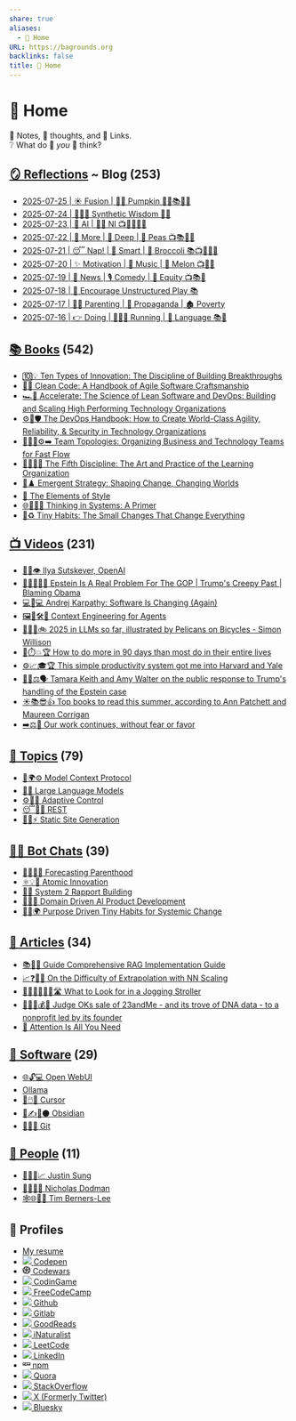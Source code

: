```yaml
---
share: true
aliases:
  - 🏡 Home
URL: https://bagrounds.org
backlinks: false
title: 🏡 Home
---
```

# 🏡 Home  
📑 Notes, 💭 thoughts, and 🔗 Links.  
❔ What do 🫵 _you_ 🤔 think?  
  
## [🪞 Reflections](./reflections/index.md) ~ Blog (253)  
- [2025-07-25 | ☀️ Fusion | 🍑🎃 Pumpkin 🤖💬📚👶🏼](./reflections/2025-07-25.md)  
- [2025-07-24 | 🤖🧙‍♂️ Synthetic Wisdom 🤖💬](./reflections/2025-07-24.md)  
- [2025-07-23 | 🤖 AI | 👶🏼 NI 📺📄🥇👶🏼](./reflections/2025-07-23.md)  
- [2025-07-22 | 🚀 More | 🤿 Deep | 🫛 Peas 📺📚👶🏼](./reflections/2025-07-22.md)  
- [2025-07-21 | 😴 Nap! | 🧠 Smart | 🥦 Broccoli 📚📺📰👶🏼](./reflections/2025-07-21.md)  
- [2025-07-20 | ✨ Motivation | 🎹 Music | 🍉 Melon 📺👶🏼](./reflections/2025-07-20.md)  
- [2025-07-19 | 📰 News | 🎙️ Comedy | 🟰 Equity 📺📚📰](./reflections/2025-07-19.md)  
- [2025-07-18 | 🧸 Encourage Unstructured Play 📚](./reflections/2025-07-18.md)  
- [2025-07-17 | 👶🏼 Parenting | 🤥 Propaganda | 🏚️ Poverty](./reflections/2025-07-17.md)  
- [2025-07-16 | 👉 Doing | 🏃🏼‍♀️ Running | 🦜 Language 📚📄](./reflections/2025-07-16.md)  
  
  
## [📚 Books](./books/index.md) (542)  
- [🔟💡 Ten Types of Innovation: The Discipline of Building Breakthroughs](./books/ten-types-of-innovation-the-discipline-of-building-breakthroughs.md)  
- [🧼💾 Clean Code: A Handbook of Agile Software Craftsmanship](./books/clean-code.md)  
- [🏎️💾 Accelerate: The Science of Lean Software and DevOps: Building and Scaling High Performing Technology Organizations](./books/accelerate.md)  
- [⚙️🚀🛡️ The DevOps Handbook: How to Create World-Class Agility, Reliability, & Security in Technology Organizations](./books/the-devops-handbook.md)  
- [🧑‍🤝‍🧑⚙️➡️ Team Topologies: Organizing Business and Technology Teams for Fast Flow](./books/team-topologies-organizing-business-and-technology-teams-for-fast-flow.md)  
- [🎨🔄🧠🏢 The Fifth Discipline: The Art and Practice of the Learning Organization](./books/the-fifth-discipline.md)  
- [🦋♟️ Emergent Strategy: Shaping Change, Changing Worlds](./books/emergent-strategy.md)  
- [🦢 The Elements of Style](./books/the-elements-of-style.md)  
- [🌐🔗🧠📖 Thinking in Systems: A Primer](./books/thinking-in-systems.md)  
- [🤏♻️ Tiny Habits: The Small Changes That Change Everything](./books/tiny-habits.md)  
  
  
## [📺 Videos](./videos/index.md) (231)  
- [🤖🧠👁️ Ilya Sutskever, OpenAI](./videos/ilya-sutskever-openai.md)  
- [🐘🔴👴🏿💥 Epstein Is A Real Problem For The GOP | Trump's Creepy Past | Blaming Obama](./videos/epstein-is-a-real-problem-for-the-gop-trumps-creepy-past-blaming-obama.md)  
- [💻🔄💻 Andrej Karpathy: Software Is Changing (Again)](./videos/andrej-karpathy-software-is-changing-again.md)  
- [🖼️🤔🛠️🤖 Context Engineering for Agents](./videos/context-engineering-for-agents.md)  
- [🤖📅🦢🚲 2025 in LLMs so far, illustrated by Pelicans on Bicycles - Simon Willison](./videos/2025-in-llms-so-far-illustrated-by-pelicans-on-bicycles-simon-willison.md)  
- [🚀⏱️💥🏆 How to do more in 90 days than most do in their entire lives](./videos/how-to-do-more-in-90-days-than-most-do-in-their-entire-lives.md)  
- [⚙️📈🎓🏆 This simple productivity system got me into Harvard and Yale](./videos/this-simple-productivity-system-got-me-into-harvard-and-yale.md)  
- [📢👨⚖️🗣️ Tamara Keith and Amy Walter on the public response to Trump's handling of the Epstein case](./videos/tamara-keith-and-amy-walter-on-the-public-response-to-trumps-handling-of-the-epstein-case.md)  
- [☀️📚😎👍 Top books to read this summer, according to Ann Patchett and Maureen Corrigan](./videos/top-books-to-read-this-summer-according-to-ann-patchett-and-maureen-corrigan.md)  
- [➡️⚖️💪 Our work continues, without fear or favor](./videos/our-work-continues-without-fear-or-favor.md)  
  
  
## [🌌 Topics](./topics/index.md) (79)  
- [🧠🌍⚙️ Model Context Protocol](./topics/model-context-protocol.md)  
- [🤖🦜 Large Language Models](./topics/large-language-models.md)  
- [⚙️🧠🔄 Adaptive Control](./topics/adaptive-control.md)  
- [😴🛌🧘 REST](./topics/rest.md)  
- [💾🧱⚡️ Static Site Generation](./topics/static-site-generation.md)  
  
  
## [🤖💬 Bot Chats](./bot-chats/index.md) (39)  
- [🤰⏰👶🔮 Forecasting Parenthood](./bot-chats/forecasting-parenthood.md)  
- [⚛️💡🚀 Atomic Innovation](./bot-chats/atomic-innovation.md)  
- [🧠🤝 System 2 Rapport Building](./bot-chats/system-2-rapport-building.md)  
- [🧩🏢🤖 Domain Driven AI Product Development](./bot-chats/domain-driven-ai-product-development.md)  
- [🎯🐜🌍 Purpose Driven Tiny Habits for Systemic Change](./bot-chats/purpose-driven-tiny-habits-for-systemic-change.md)  
  
  
## [📄  Articles](./articles/index.md) (34)  
- [📚🧩🤖 Guide Comprehensive RAG Implementation Guide](./articles/comprehensive-rag-implementation-guide.md)  
- [📈❓📏🤖 On the Difficulty of Extrapolation with NN Scaling](./articles/on-the-difficulty-of-extrapolation-with-nn-scaling.md)  
- [👀👶🏼🏃🏼‍♀️🛣️ What to Look for in a Jogging Stroller](./articles/what-to-look-for-in-a-jogging-stroller.md)  
- [🧑‍⚖️🧬💰🤝 Judge OKs sale of 23andMe - and its trove of DNA data - to a nonprofit led by its founder](./articles/judge-oks-sale-of-23andme-and-its-trove-of-dna-data-to-a-nonprofit-led-by-its-founder.md)  
- [👀 Attention Is All You Need](./articles/attention-is-all-you-need.md)  
  
  
## [💾 Software](./software/index.md) (29)  
- [🌐🔓💻 Open WebUI](./software/open-webui.md)  
- [Ollama](./software/ollama.md)  
- [🤖🖱️📍 Cursor](./software/cursor.md)  
- [💾✍️🌋⚫️ Obsidian](./software/obsidian.md)  
- [💾➕🤝 Git](./software/git.md)  
  
  
## [👥 People](./people/index.md) (11)  
- [🧠👨‍🎓📈 Justin Sung](./people/justin-sung.md)  
- [🐕‍🦺🧠🐾 Nicholas Dodman](./people/nicholas-dodman.md)  
- [🕸️🌐👨‍💻 Tim Berners-Lee](./people/tim-berners-lee.md)  
  
  
## 🔗 Profiles  
- [My resume](./topics/my-resume.md)  
- <a href="http://codepen.io/bagrounds"><img style="height:1em; margin:0;" src="https://simpleicons.org/icons/codepen.svg"/> Codepen</a>  
- <a href="http://www.codewars.com/users/bagrounds"><img style="height:1em; margin:0;" src="https://raw.githubusercontent.com/bagrounds/icons/master/codewars.svg"/> Codewars</a>  
- <a href="https://www.codingame.com/profile/0d172b10ecb72b81c2bb2646e8be9d8a8930706"><img style="height:1em; margin:0;" src="https://simpleicons.org/icons/codingame.svg"/> CodinGame</a>  
- <a href="http://freecodecamp.com/bagrounds"><img style="height:1em; margin:0;" src="https://simpleicons.org/icons/freecodecamp.svg"/> FreeCodeCamp</a>  
- <a href="https://github.com/bagrounds"><img style="height:1em; margin:0;" src="https://simpleicons.org/icons/github.svg"/> Github</a>  
- <a href="http://gitlab.com/bagrounds"><img style="height:1em; margin:0;" src="https://simpleicons.org/icons/gitlab.svg"/> Gitlab</a>  
- <a href="http://goodreads.com/bagrounds"><img style="height:1em; margin:0;" src="https://simpleicons.org/icons/goodreads.svg"/> GoodReads</a>  
- <a href="https://www.inaturalist.org/people/8822063"><img style="height:1em; margin:0;" src="https://static.inaturalist.org/wiki_page_attachments/3154-original.png"/> iNaturalist</a>  
- <a href="https://leetcode.com/u/bagrounds"><img style="height:1em; margin:0;" src="https://simpleicons.org/icons/leetcode.svg"/> LeetCode</a>  
- <a href="https://linkedin.com/in/bagrounds"><img style="height:1em; margin:0;" src="https://simpleicons.org/icons/linkedin.svg"/> LinkedIn</a>  
- <a href="http://www.npmjs.com/~bagrounds"><img style="height:1em; margin:0;" src="https://raw.githubusercontent.com/bagrounds/icons/master/npm.svg"/> npm</a>  
- <a href="https://www.quora.com/profile/Bryan-Grounds"><img style="height:1em; margin:0;" src="https://simpleicons.org/icons/quora.svg"/> Quora</a>  
- <a href="http://stackoverflow.com/users/2081363/bagrounds"><img style="height:1em; margin:0;" src="https://simpleicons.org/icons/stackoverflow.svg"/> StackOverflow</a>  
- <a href="https://twitter.com/bagrounds"><img style="height:1em; margin:0;" src="https://simpleicons.org/icons/x.svg"/> X (Formerly Twitter)</a>  
- <a href="https://bsky.app/profile/bagrounds.bsky.social"><img style="height:1em; margin:0;" src="https://simpleicons.org/icons/bluesky.svg"/> Bluesky</a>  
